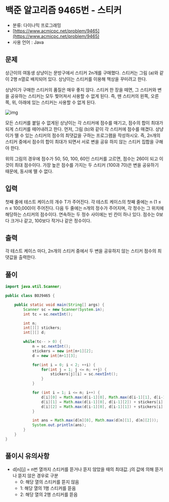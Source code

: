 # 백준 알고리즘 9465번 - 스티커

- 분류: 다이나믹 프로그래밍
- [https://www.acmicpc.net/problem/9465](https://www.acmicpc.net/problem/9465)
- 사용 언어 : Java

## 문제

상근이의 여동생 상냥이는 문방구에서 스티커 2n개를 구매했다. 스티커는 그림 (a)와 같이 2행 n열로 배치되어 있다. 상냥이는 스티커를 이용해 책상을 꾸미려고 한다.

상냥이가 구매한 스티커의 품질은 매우 좋지 않다. 스티커 한 장을 떼면, 그 스티커와 변을 공유하는 스티커는 모두 찢어져서 사용할 수 없게 된다. 즉, 뗀 스티커의 왼쪽, 오른쪽, 위, 아래에 있는 스티커는 사용할 수 없게 된다.

![img](https://www.acmicpc.net/upload/images/sticker.png)

모든 스티커를 붙일 수 없게된 상냥이는 각 스티커에 점수를 매기고, 점수의 합이 최대가 되게 스티커를 떼어내려고 한다. 먼저, 그림 (b)와 같이 각 스티커에 점수를 매겼다. 상냥이가 뗄 수 있는 스티커의 점수의 최댓값을 구하는 프로그램을 작성하시오. 즉, 2n개의 스티커 중에서 점수의 합이 최대가 되면서 서로 변을 공유 하지 않는 스티커 집합을 구해야 한다.

위의 그림의 경우에 점수가 50, 50, 100, 60인 스티커를 고르면, 점수는 260이 되고 이 것이 최대 점수이다. 가장 높은 점수를 가지는 두 스티커 (100과 70)은 변을 공유하기 때문에, 동시에 뗄 수 없다.

## 입력

첫째 줄에 테스트 케이스의 개수 T가 주어진다. 각 테스트 케이스의 첫째 줄에는 n (1 ≤ n ≤ 100,000)이 주어진다. 다음 두 줄에는 n개의 정수가 주어지며, 각 정수는 그 위치에 해당하는 스티커의 점수이다. 연속하는 두 정수 사이에는 빈 칸이 하나 있다. 점수는 0보다 크거나 같고, 100보다 작거나 같은 정수이다. 


## 출력

각 테스트 케이스 마다, 2n개의 스티커 중에서 두 변을 공유하지 않는 스티커 점수의 최댓값을 출력한다.


## 풀이

```java
import java.util.Scanner;

public class BOJ9465 {

	public static void main(String[] args) {
		Scanner sc = new Scanner(System.in);
		int tc = sc.nextInt();

		int n;
		int[][] stickers;
		int[][] d;

		while(tc-- > 0) {
			n = sc.nextInt();
			stickers = new int[n+1][2];
			d = new int[n+1][3];

			for(int i = 0; i < 2; ++i) {
				for(int j = 1; j <= n; ++j) {
					stickers[j][i] = sc.nextInt();
				}
			}

			for (int i = 1; i <= n; i++) {
				d[i][0] = Math.max(d[i-1][0], Math.max(d[i-1][1], d[i-1][2]));
				d[i][1] = Math.max(d[i-1][0], d[i-1][2]) + stickers[i][0];
				d[i][2] = Math.max(d[i-1][0], d[i-1][1]) + stickers[i][1];
			}

			int ans = Math.max(d[n][0], Math.max(d[n][1], d[n][2]));
			System.out.println(ans);
		}
	}
}
```

## 풀이시 유의사항

- d[n][j] = n번 열까지 스티커를 뜯거나 뜯지 않았을 때의 최대값. j의 값에 의해 뜯거나 뜯지 않은 경우로 구분
	- 0: 해당 열의 스티커를 뜯지 않음
	- 1: 해당 열의 1행 스티커를 뜯음
	- 2: 해당 열의 2행 스티커를 뜯음
